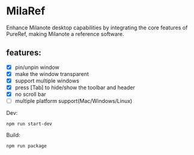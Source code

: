 # MilaRef
Enhance Milanote desktop capabilities by integrating the core features of PureRef, making Milanote a reference software.

## features:
- [x] pin/unpin window
- [x] make the window transparent
- [x] support multiple windows
- [x] press [Tab] to hide/show the toolbar and header
- [x] no scroll bar
- [ ] multiple platform support(Mac/Windows/Linux)

Dev:
```shell
npm run start-dev
```

Build:
```shell
npm run package
```
